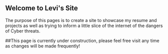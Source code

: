 ## Welcome to Levi's Site

The purpose of this pages is to create a site to showcase my resume and projects as well as trying to inform a little slice of the internet of the dangers of Cyber threats.

##This page is currently under construction, please feel free visit any time as changes will be made frequently!
